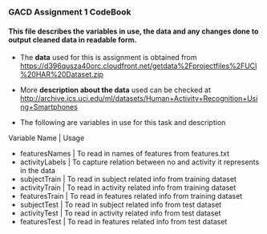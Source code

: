 ### GACD Assignment 1 CodeBook ###

#### This file describes the variables in use, the data and any changes done to output cleaned data in readable form. ####

* The __data__ used for this is assignment is obtained from https://d396qusza40orc.cloudfront.net/getdata%2Fprojectfiles%2FUCI%20HAR%20Dataset.zip

* More __description about the data__ used can be checked at http://archive.ics.uci.edu/ml/datasets/Human+Activity+Recognition+Using+Smartphones

* The following are variables in use for this task and description

Variable Name       | Usage
* featuresNames     | To read in names of features from features.txt
* activityLabels    | To capture relation between no and activity it represents in the data
* subjectTrain      | To read in subject related info from training dataset
* activityTrain     | To read in activity related info from training dataset
* featuresTrain     | To read in features related info from training dataset
* subjectTest       | To read in subject related info from test dataset
* activityTest      | To read in activity related info from test dataset
* featuresTest      | To read in features related info from test dataset




